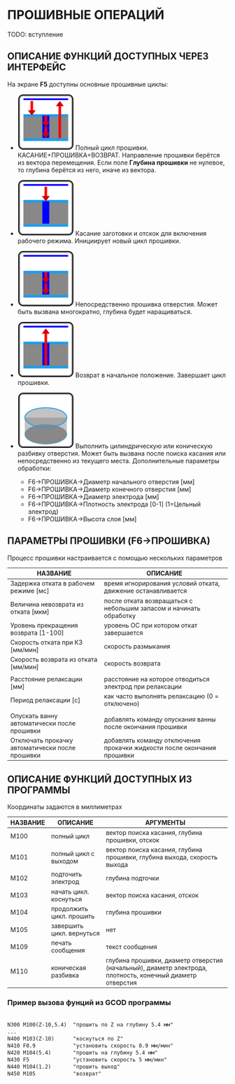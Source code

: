 # ПРОШИВНЫЕ ОПЕРАЦИЙ
TODO: вступление


## ОПИСАНИЕ ФУНКЦИЙ ДОСТУПНЫХ ЧЕРЕЗ ИНТЕРФЕЙС
На экране **F5** доступны основные прошивные циклы:

* ![Image](IMG/sew-full.svg) Полный цикл прошивки. КАСАНИЕ+ПРОШИВКА+ВОЗВРАТ. Направление прошивки берётся из 
  вектора перемещения. Если поле **Глубина прошивки** не нулевое, то глубина берётся из него, иначе из вектора.

* ![Image](IMG/sew-1.svg) Касание заготовки и отскок для включения рабочего режима. Инициирует новый цикл прошивки.
* ![Image](IMG/sew-2.svg) Непосредственно прошивка отверстия. Может быть вызвана многократно, глубина будет наращиваться.
* ![Image](IMG/sew-3.svg) Возврат в начальное положение. Завершает цикл прошивки.

* ![Image](IMG/sew-cone.svg) Выполнить цилиндрическую или коническую разбивку отверстия. Может быть вызвана после поиска касания или 
  непосредственно из текущего места. Дополнительные параметры обработки:
	* F6->ПРОШИВКА->Диаметр начального отверстия [мм]
	* F6->ПРОШИВКА->Диаметр конечного отверстия [мм]
	* F6->ПРОШИВКА->Диаметр электрода [мм]
	* F6->ПРОШИВКА->Плотность электрода [0-1] (1=Цельный электрод)
	* F6->ПРОШИВКА->Высота слоя [мм]



## ПАРАМЕТРЫ ПРОШИВКИ (**F6->ПРОШИВКА**)

Процесс прошивки настраивается с помощью нескольких параметров

| НАЗВАНИЕ                          	| ОПИСАНИЕ                                                           |
|---------------------------------------|--------------------------------------------------------------------|
| Задержка отката в рабочем режиме [мс]	| время игнорирования условий отката, движение останавливается       |
| Величина невозврата из отката [мкм]   | после отката возвращаться с небольшим запасом и начинать обработку |
| Уровень прекращения возврата [1-100]  | уровень ОС при котором откат завершается                           |
| Скорость отката при КЗ [мм/мин]       | скорость размыкания                                                |
| Скорость возврата из отката [мм/мин]  | скорость возврата                                                  |
|                                       |                                                                    |
| Расстояние релаксации [мм]            | расстояние на которое отводиться электрод при релаксации           |
| Период релаксации [с]                 | как часто выполнять релаксацию (0 = отключено)                     |
|                                       |                                                                    |
| Опускать ванну автоматически после прошивки |  добавлять команду опускания ванны после окончания прошивки  |
| Отключать прокачку автоматически после прошивки |  добавлять команду отключения прокачки жидкости после окончания прошивки  |


## ОПИСАНИЕ ФУНКЦИЙ ДОСТУПНЫХ ИЗ ПРОГРАММЫ

Координаты задаются в миллиметрах

| НАЗВАНИЕ | ОПИСАНИЕ    | АРГУМЕНТЫ |
|----------|-------------|-----------|
| M100     | полный цикл            | вектор поиска касания, глубина прошивки, отскок |
| M101     | полный цикл с выходом  | вектор поиска касания, глубина прошивки, глубина выхода, скорость выхода |
| M102     | подточить электрод     | глубина подточки |
| M103     | начать цикл. коснуться | вектор поиска касания, отскок |
| M104     | продолжить цикл. прошить | глубина прошивки |
| M105     | завершить цикл. вернуться | нет |
| M109     | печать сообщения          | текст сообщения |
| M110     | коническая разбивка | глубина прошивки, диаметр отверстия (начальный), диаметр электрода, плотность, конечный диаметр отверстия  |


### Пример вызова фунций из GCOD программы

```

N300 M100(Z-10,5.4)  "прошить по Z на глубину 5.4 мм"
...
N400 M103(Z-10)      "коснуться по Z"
N410 F0.9            "установить скорость 0.9 мм/мин"
N420 M104(5.4)       "прошить на глубину 5.4 мм"
N430 F5              "установить скорость 5 мм/мин"		
N440 M104(1.2)       "прошить выход" 
N450 M105            "возврат"

```


